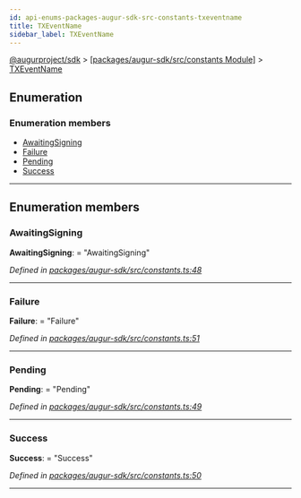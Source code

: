 ```yaml
---
id: api-enums-packages-augur-sdk-src-constants-txeventname
title: TXEventName
sidebar_label: TXEventName
---
```


[@augurproject/sdk](api-readme.md) > [[packages/augur-sdk/src/constants Module]](api-modules-packages-augur-sdk-src-constants-module.md) > [TXEventName](api-enums-packages-augur-sdk-src-constants-txeventname.md)

## Enumeration

### Enumeration members

* [AwaitingSigning](api-enums-packages-augur-sdk-src-constants-txeventname.md#awaitingsigning)
* [Failure](api-enums-packages-augur-sdk-src-constants-txeventname.md#failure)
* [Pending](api-enums-packages-augur-sdk-src-constants-txeventname.md#pending)
* [Success](api-enums-packages-augur-sdk-src-constants-txeventname.md#success)

---

## Enumeration members

<a id="awaitingsigning"></a>

###  AwaitingSigning

**AwaitingSigning**:  = "AwaitingSigning"

*Defined in [packages/augur-sdk/src/constants.ts:48](https://github.com/AugurProject/augur/blob/a689f5d0f9/packages/augur-sdk/src/constants.ts#L48)*

___
<a id="failure"></a>

###  Failure

**Failure**:  = "Failure"

*Defined in [packages/augur-sdk/src/constants.ts:51](https://github.com/AugurProject/augur/blob/a689f5d0f9/packages/augur-sdk/src/constants.ts#L51)*

___
<a id="pending"></a>

###  Pending

**Pending**:  = "Pending"

*Defined in [packages/augur-sdk/src/constants.ts:49](https://github.com/AugurProject/augur/blob/a689f5d0f9/packages/augur-sdk/src/constants.ts#L49)*

___
<a id="success"></a>

###  Success

**Success**:  = "Success"

*Defined in [packages/augur-sdk/src/constants.ts:50](https://github.com/AugurProject/augur/blob/a689f5d0f9/packages/augur-sdk/src/constants.ts#L50)*

___

